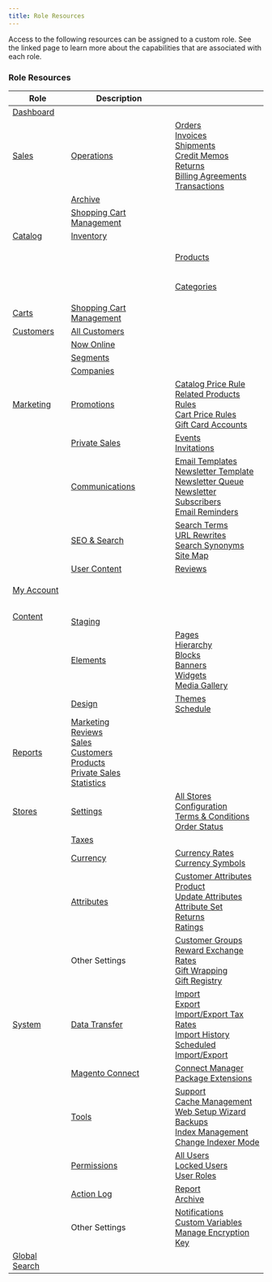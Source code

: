 ```yaml
---
title: Role Resources
---
```


Access to the following resources can be assigned to a custom role. See the linked page to learn more about the capabilities that are associated with each role.

<table>
      <h3 class="TableHeading">Role Resources</h3>
      <thead>
         <tr>
            <th>Role</th>
            <th>Description</th>
            <th> </th>
         </tr>
      </thead>
      <tbody>
         <tr>
            <td>
               <a href="{{ site.baseurl }}{% link stores/admin-dashboard.md %}">Dashboard</a>
            </td>
            <td> </td>
            <td> </td>
         </tr>
         <tr>
            <td>
               <a href="{{ site.baseurl }}{% link sales.md %}">Sales</a>
            </td>
            <td>
               <a href="{{ site.baseurl }}{% link sales/order-management.md %}">Operations</a>
            </td>
            <td>
               <a href="{{ site.baseurl }}{% link sales/orders.md %}">Orders</a>
               <br><a href="{{ site.baseurl }}{% link sales/invoices.md %}">Invoices</a>
               <br><a href="{{ site.baseurl }}{% link sales/shipments.md %}">Shipments</a>
               <br><a href="{{ site.baseurl }}{% link sales/credit-memos.md %}">Credit Memos</a>
               <!--{% if "Default.EE Only" contains site.edition %}-->
               <br><a href="{{ site.baseurl }}{% link sales/returns.md %}">Returns</a>
               <!--{% endif %}-->
               <br><a href="{{ site.baseurl }}{% link sales/billing-agreements.md %}">Billing Agreements</a>
               <br><a href="{{ site.baseurl }}{% link sales/transactions.md %}">Transactions</a>
            </td>
         </tr>
         <!--{% if "Default.EE-B2B" contains site.edition %}-->
         <tr>
            <td> </td>
            <td>
               <a href="{{ site.baseurl }}{% link system/action-log-archive.md %}">Archive</a>
            </td>
            <td> </td>
         </tr>
          <!--{% endif %}-->
         <tr>
            <td> </td>
            <td>
               <a href="{{ site.baseurl }}{% link sales/cart.md %}">Shopping Cart Management</a>
            </td>
            <td> </td>
         </tr>
         <tr>
            <td>
               <a href="{{ site.baseurl }}{% link catalog/catalog-menu.md %}">Catalog</a>
            </td>
            <td>
               <!--{% if "Default.EE Only" contains site.edition %}-->
               <a href="{{ site.baseurl }}{% link catalog/inventory.md %}">Inventory</a>
               <!--{% endif %}-->
            </td>
            <td> </td>
         </tr>
         <tr>
            <td> </td>
            <td>
               <p> </p>
            </td>
            <td>
               <a href="{{ site.baseurl }}{% link catalog/products.md %}">Products</a>
            </td>
         </tr>
         <tr>
            <td> </td>
            <td>
               <p> </p>
            </td>
            <td>
               <a href="{{ site.baseurl }}{% link catalog/categories.md %}">Categories</a>
            </td>
         </tr>
         <tr>
            <td>
               <a href="{{ site.baseurl }}{% link sales/cart.md %}">Carts</a>
            </td>
            <td>
               <a href="{{ site.baseurl }}{% link sales/cart.md %}">Shopping Cart Management</a>
            </td>
            <td> </td>
         </tr>
         <tr>
            <td>
               <a href="{{ site.baseurl }}{% link customers.md %}">Customers</a>
            </td>
            <td>
               <a href="{{ site.baseurl }}{% link customers/customers-all.md %}">All Customers</a>
            </td>
            <td> </td>
         </tr>
         <tr>
            <td> </td>
            <td>
               <a href="{{ site.baseurl }}{% link customers/now-online.md %}">Now Online</a>
            </td>
            <td> </td>
         </tr>
         <!--{% if "Default.EE Only" contains site.edition %}-->
         <tr>
            <td> </td>
            <td>
               <a href="{{ site.baseurl }}{% link marketing/customer-segments.md %}">Segments</a>
            </td>
            <td> </td>
         </tr>
         <!--{% endif %}-->
         <!--{% if "Default.B2B Only" contains site.edition %}-->
         <tr>
            <td> </td>
            <td>
               <a href="{{ site.baseurl }}{% link customers/account-companies.md %}">Companies</a>
            </td>
            <td> </td>
         </tr>
         <!--{% endif %}-->
         <tr>
            <td>
               <a href="{{ site.baseurl }}{% link marketing.md %}">Marketing</a>
            </td>
            <td>
               <a href="{{ site.baseurl }}{% link marketing/promotions.md %}">Promotions</a>
            </td>
            <td>
               <a href="{{ site.baseurl }}{% link marketing/price-rules-catalog.md %}">Catalog Price Rule</a>
               <!--{% if "Default.EE Only" contains site.edition %}-->
               <br><a href="{{ site.baseurl }}{% link marketing/product-related-rules.md %}">Related Products Rules</a>
               <br><a href="{{ site.baseurl }}{% link marketing/price-rules-cart.md %}">Cart Price Rules</a>
               <br><a href="{{ site.baseurl }}{% link catalog/product-gift-card-accounts.md %}">Gift Card Accounts</a>
               <!--{% endif %}-->
            </td>
         </tr>
         <!--{% if "Default.EE-B2B" contains site.edition %}-->
         <tr>
            <td> </td>
            <td>
               <a href="{{ site.baseurl }}{% link marketing/events-private-sales.md %}">Private Sales</a>
            </td>
            <td>
               <a href="{{ site.baseurl }}{% link marketing/event-components.md %}">Events</a>
               <br><a href="{{ site.baseurl }}{% link marketing/invitations.md %}">Invitations</a>
            </td>
         </tr>
         <!--{% endif %}-->
         <tr>
            <td> </td>
            <td>
               <a href="{{ site.baseurl }}{% link marketing/communications.md %}">Communications</a>
            </td>
            <td>
               <a href="{{ site.baseurl }}{% link marketing/email-templates.md %}">Email Templates</a>
               <br><a href="{{ site.baseurl }}{% link marketing/newsletter-template.md %}">Newsletter Template</a>
               <br><a href="{{ site.baseurl }}{% link marketing/newsletter-queue.md %}">Newsletter Queue</a>
               <br><a href="{{ site.baseurl }}{% link marketing/newsletter-subscribers.md %}">Newsletter Subscribers</a>
               <!--{% if "Default.EE Only" contains site.edition %}-->
               <br><a href="{{ site.baseurl }}{% link marketing/email-reminder-rules.md %}">Email Reminders</a>
               <!--{% endif %}-->
            </td>
         </tr>
         <tr>
            <td> </td>
            <td>
               <a href="{{ site.baseurl }}{% link marketing/seo-search.md %}">SEO &amp; Search</a>
            </td>
            <td>
               <a href="{{ site.baseurl }}{% link marketing/search-terms.md %}">Search Terms</a>
               <br><a href="{{ site.baseurl }}{% link marketing/url-rewrite.md %}">URL Rewrites</a>
               <!--{% if "Default.EE Only" contains site.edition %}-->
               <br><a href="{{ site.baseurl }}{% link marketing/search-synonyms.md %}">Search Synonyms</a>
               <!--{% endif %}-->
               <br><a href="{{ site.baseurl }}{% link marketing/sitemap-xml.md %}">Site Map</a>
            </td>
         </tr>
         <tr>
            <td> </td>
            <td>
               <a href="{{ site.baseurl }}{% link catalog/settings-advanced-product-reviews.md %}">User Content</a>
            </td>
            <td>
               <a href="{{ site.baseurl }}{% link catalog/settings-advanced-product-reviews.md %}">Reviews</a>
            </td>
         </tr>
         <tr>
            <td>
               <a href="{{ site.baseurl }}{% link customers/customer-account.md %}">My Account</a>
            </td>
            <td>
               <p> </p>
            </td>
            <td> </td>
         </tr>
         <tr>
            <td>
               <a href="{{ site.baseurl }}{% link content.md %}">Content</a>
            </td>
            <td>
               <!--{% if "Default.EE Only" contains site.edition %}-->
               <br><a href="{{ site.baseurl }}{% link cms/content-staging.md %}">Staging</a>
               <!--{% endif %}-->
            </td>
            <td> </td>
         </tr>
         <tr>
            <td> </td>
            <td>
               <a href="{{ site.baseurl }}{% link cms/content-elements.md %}">Elements</a>
            </td>
            <td>
               <a href="{{ site.baseurl }}{% link cms/pages.md %}">Pages</a>
               <!--{% if "Default.EE Only" contains site.edition %}-->
               <br><a href="{{ site.baseurl }}{% link cms/page-hierarchy.md %}">Hierarchy</a>
               <!--{% endif %}-->
               <br><a href="{{ site.baseurl }}{% link cms/blocks.md %}">Blocks</a>
               <!--{% if "Default.EE Only" contains site.edition %}-->
               <br><a href="{{ site.baseurl }}{% link cms/banners.md %}">Banners</a>
               <!--{% endif %}-->
               <br><a href="{{ site.baseurl }}{% link cms/widgets.md %}">Widgets</a>
               <br><a href="{{ site.baseurl }}{% link cms/media-storage.md %}">Media Gallery</a>
            </td>
         </tr>
         <tr>
            <td> </td>
            <td>
               <a href="{{ site.baseurl }}{% link design/design-theme.md %}">Design</a>
            </td>
            <td>
               <a href="{{ site.baseurl }}{% link design/themes.md %}">Themes</a>
               <br><a href="{{ site.baseurl }}{% link design/schedule.md %}">Schedule</a>
            </td>
         </tr>
         <tr>
            <td>
               <a href="{{ site.baseurl }}{% link reports.md %}">Reports</a>
            </td>
            <td>
               <a href="{{ site.baseurl }}{% link reports/marketing-reports.md %}">Marketing</a>
               <br><a href="{{ site.baseurl }}{% link reports/review-reports.md %}">Reviews</a>
               <br><a href="{{ site.baseurl }}{% link reports/sales-reports.md %}">Sales</a>
               <br><a href="{{ site.baseurl }}{% link reports/customer-reports.md %}">Customers</a>
               <br><a href="{{ site.baseurl }}{% link reports/product-reports.md %}">Products</a>
               <!--{% if "Default.EE Only" contains site.edition %}-->
               <br><a href="{{ site.baseurl }}{% link reports/private-sales-reports.md %}">Private Sales</a>
               <!--{% endif %}-->
               <br><a href="{{ site.baseurl }}{% link reports/statistics.md %}">Statistics</a>
            </td>
            <td> </td>
         </tr>
         <tr>
            <td>
               <a href="{{ site.baseurl }}{% link stores/stores.md %}">Stores</a>
            </td>
            <td>
               <a href="{{ site.baseurl }}{% link stores/stores-menu.md %}">Settings</a>
            </td>
            <td>
               <a href="{{ site.baseurl }}{% link stores/stores-all-stores.md %}">All Stores</a>
               <br><a href="{{ site.baseurl }}{% link stores/configuration-overview.md %}">Configuration</a>
               <br><a href="{{ site.baseurl }}{% link stores/terms-and-conditions.md %}">Terms &amp; Conditions</a>
               <br><a href="{{ site.baseurl }}{% link sales/order-status.md %}">Order Status</a>
            </td>
         </tr>
         <tr>
            <td> </td>
            <td>
               <a href="{{ site.baseurl }}{% link tax/taxes.md %}">Taxes</a>
            </td>
            <td> </td>
         </tr>
         <tr>
            <td> </td>
            <td>
               <a href="{{ site.baseurl }}{% link stores/currency.md %}">Currency</a>
            </td>
            <td>
               <a href="{{ site.baseurl }}{% link stores/currency-configuration.md %}">Currency Rates</a>
               <br><a href="{{ site.baseurl }}{% link stores/currency-symbols.md %}">Currency Symbols</a>
            </td>
         </tr>
         <tr>
            <td> </td>
            <td>
               <a href="{{ site.baseurl }}{% link stores/attributes.md %}">Attributes</a>
            </td>
            <td>
               <!--{% if "Default.EE Only" contains site.edition %}-->
               <a href="{{ site.baseurl }}{% link stores/attributes-customer.md %}">Customer Attributes</a>
               <!--{% endif %}-->
               <br><a href="{{ site.baseurl }}{% link stores/attributes-product.md %}">Product</a>
               <br><a href="{{ site.baseurl }}{% link stores/attribute-product-create.md %}">Update Attributes</a>
               <br><a href="{{ site.baseurl }}{% link stores/attribute-sets.md %}">Attribute Set</a>
               <!--{% if "Default.EE Only" contains site.edition %}-->
               <br><a href="{{ site.baseurl }}{% link stores/attributes-returns.md %}">Returns</a>
               <!--{% endif %}-->
               <br><a href="{{ site.baseurl }}{% link stores/attributes-rating.md %}">Ratings</a>
            </td>
         </tr>
         <tr>
            <td> </td>
            <td>Other Settings</td>
            <td>
               <a href="{{ site.baseurl }}{% link customers/customer-groups.md %}">Customer Groups</a>
               <!--{% if "Default.EE Only" contains site.edition %}-->
               <br><a href="{{ site.baseurl }}{% link marketing/reward-exchange-rates.md %}">Reward Exchange Rates</a>
               <br><a href="{{ site.baseurl }}{% link sales/gift-wrap.md %}">Gift Wrapping</a>
               <br><a href="{{ site.baseurl }}{% link marketing/gift-registries.md %}">Gift Registry</a>
               <!--{% endif %}-->
            </td>
         </tr>
         <tr>
            <td>
               <a href="{{ site.baseurl }}{% link system/system.md %}">System</a>
            </td>
            <td>
               <a href="{{ site.baseurl }}{% link system/data-transfer.md %}">Data Transfer</a>
            </td>
            <td>
               <a href="{{ site.baseurl }}{% link system/data-import.md %}">Import</a>
               <br><a href="{{ site.baseurl }}{% link system/data-export.md %}">Export</a>
               <br><a href="{{ site.baseurl }}{% link system/data-transfer-tax-rates.md %}">Import/Export Tax Rates</a>
               <br><a href="{{ site.baseurl }}{% link system/data-import-history.md %}">Import History</a>
               <!--{% if "Default.EE Only" contains site.edition %}-->
               <br><a href="{{ site.baseurl }}{% link system/data-scheduled-import-export.md %}">Scheduled Import/Export</a>
               <!--{% endif %}-->
            </td>
         </tr>
         <tr>
            <td> </td>
            <td>
               <a href="{{ site.baseurl }}{% link magento/magento-marketplace.md %}">Magento Connect</a>
            </td>
            <td>
               <a href="{{ site.baseurl }}{% link system/web-setup-extension-manager.md %}">Connect Manager</a>
               <br><a href="{{ site.baseurl }}{% link system/web-setup-extension-manager.md %}">Package Extensions</a>
            </td>
         </tr>
         <tr>
            <td> </td>
            <td>
               <a href="{{ site.baseurl }}{% link system/tools.md %}">Tools</a>
            </td>
            <td>
               <!--{% if "Default.EE Only" contains site.edition %}-->
               <a href="{{ site.baseurl }}{% link system/support.md %}">Support</a><br>
               <!--{% endif %}-->
               <a href="{{ site.baseurl }}{% link system/cache-management.md %}">Cache Management</a>
               <br><a href="{{ site.baseurl }}{% link system/web-setup-wizard.md %}">Web Setup Wizard</a>
               <br><a href="{{ site.baseurl }}{% link system/backups.md %}">Backups</a>
               <br><a href="{{ site.baseurl }}{% link system/index-management.md %}">Index Management</a>
               <br><a href="{{ site.baseurl }}{% link system/index-management.md %}">Change Indexer Mode</a>
            </td>
         </tr>
         <tr>
            <td> </td>
            <td>
               <a href="{{ site.baseurl }}{% link system/permissions.md %}">Permissions</a>
            </td>
            <td>
               <a href="{{ site.baseurl }}{% link system/permissions-users-all.md %}">All Users</a>
               <br><a href="{{ site.baseurl }}{% link system/permissions-locked-users.md %}">Locked Users</a>
               <br><a href="{{ site.baseurl }}{% link system/permissions-user-roles.md %}">User Roles</a>
            </td>
         </tr>
         <!--{% if "Default.EE-B2B" contains site.edition %}-->
         <tr>
            <td> </td>
            <td>
               <a href="{{ site.baseurl }}{% link system/action-log.md %}">Action Log</a>
            </td>
            <td>
               <a href="{{ site.baseurl }}{% link system/action-log.md %}">Report</a>
               <br><a href="{{ site.baseurl }}{% link system/action-log-archive.md %}">Archive</a>
            </td>
         </tr>
         <!--{% endif %}-->
         <tr>
            <td> </td>
            <td>Other Settings</td>
            <td>
               <a href="{{ site.baseurl }}{% link stores/admin-message-inbox.md %}">Notifications</a>
               <br><a href="{{ site.baseurl }}{% link marketing/variables-custom.md %}">Custom Variables</a>
               <br><a href="{{ site.baseurl }}{% link system/encryption-key.md %}">Manage Encryption Key</a>
            </td>
         </tr>
         <tr>
            <td>
               <a href="{{ site.baseurl }}{% link stores/admin-global-search.md %}">Global Search</a>
            </td>
            <td> </td>
            <td> </td>
         </tr>
      </tbody>
   </table>
